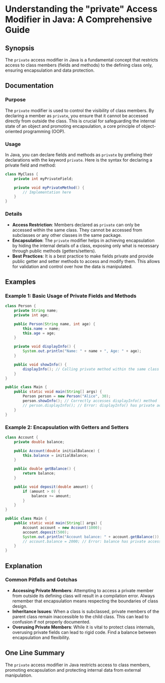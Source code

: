 <!--
Meta Description: # Understanding the "private" Access Modifier in Java: A Comprehensive Guide ## Synopsis The `private` access modifier in Java is a fundamental concep...
Meta Keywords: private, class, public, account, access
-->

# Understanding the "private" Access Modifier in Java: A Comprehensive Guide

## Synopsis
The `private` access modifier in Java is a fundamental concept that restricts access to class members (fields and methods) to the defining class only, ensuring encapsulation and data protection.

## Documentation
### Purpose
The `private` modifier is used to control the visibility of class members. By declaring a member as `private`, you ensure that it cannot be accessed directly from outside the class. This is crucial for safeguarding the internal state of an object and promoting encapsulation, a core principle of object-oriented programming (OOP).

### Usage
In Java, you can declare fields and methods as `private` by prefixing their declarations with the keyword `private`. Here is the syntax for declaring a private field and method:

```java
class MyClass {
    private int myPrivateField;

    private void myPrivateMethod() {
        // Implementation here
    }
}
```

### Details
- **Access Restriction**: Members declared as `private` can only be accessed within the same class. They cannot be accessed from subclasses or any other classes in the same package.
- **Encapsulation**: The `private` modifier helps in achieving encapsulation by hiding the internal details of a class, exposing only what is necessary through public methods (getters/setters).
- **Best Practices**: It is a best practice to make fields private and provide public getter and setter methods to access and modify them. This allows for validation and control over how the data is manipulated.

## Examples
### Example 1: Basic Usage of Private Fields and Methods
```java
class Person {
    private String name;
    private int age;

    public Person(String name, int age) {
        this.name = name;
        this.age = age;
    }

    private void displayInfo() {
        System.out.println("Name: " + name + ", Age: " + age);
    }

    public void showInfo() {
        displayInfo(); // Calling private method within the same class
    }
}

public class Main {
    public static void main(String[] args) {
        Person person = new Person("Alice", 30);
        person.showInfo(); // Correctly accesses displayInfo() method
        // person.displayInfo(); // Error: displayInfo() has private access in Person
    }
}
```

### Example 2: Encapsulation with Getters and Setters
```java
class Account {
    private double balance;

    public Account(double initialBalance) {
        this.balance = initialBalance;
    }

    public double getBalance() {
        return balance;
    }

    public void deposit(double amount) {
        if (amount > 0) {
            balance += amount;
        }
    }
}

public class Main {
    public static void main(String[] args) {
        Account account = new Account(1000);
        account.deposit(500);
        System.out.println("Account balance: " + account.getBalance()); // Outputs: Account balance: 1500.0
        // account.balance = 2000; // Error: balance has private access in Account
    }
}
```

## Explanation
### Common Pitfalls and Gotchas
- **Accessing Private Members**: Attempting to access a private member from outside its defining class will result in a compilation error. Always remember that encapsulation means respecting the boundaries of class design.
- **Inheritance Issues**: When a class is subclassed, private members of the parent class remain inaccessible to the child class. This can lead to confusion if not properly documented.
- **Overusing Private Members**: While it is vital to protect class internals, overusing private fields can lead to rigid code. Find a balance between encapsulation and flexibility.

## One Line Summary
The `private` access modifier in Java restricts access to class members, promoting encapsulation and protecting internal data from external manipulation.